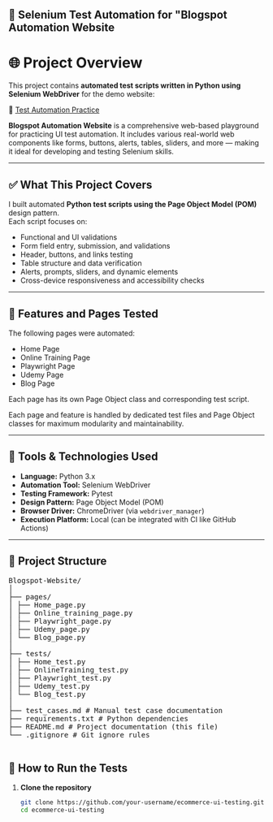 ## 🔧 Selenium Test Automation for "Blogspot Automation Website ##

# 🌐 Project Overview

This project contains **automated test scripts written in Python using Selenium WebDriver** for the demo website:

🔗 [Test Automation Practice](https://testautomationpractice.blogspot.com/)

**Blogspot Automation Website** is a comprehensive web-based playground for practicing UI test automation. It includes various real-world web components like forms, buttons, alerts, tables, sliders, and more — making it ideal for developing and testing Selenium skills.

---

## ✅ What This Project Covers

I built automated **Python test scripts using the Page Object Model (POM)** design pattern.  
Each script focuses on:

- Functional and UI validations  
- Form field entry, submission, and validations  
- Header, buttons, and links testing  
- Table structure and data verification  
- Alerts, prompts, sliders, and dynamic elements  
- Cross-device responsiveness and accessibility checks  

---

## 📄 Features and Pages Tested

The following pages were automated:

-  Home Page  
-  Online Training Page  
-  Playwright Page  
-  Udemy Page  
-  Blog Page  

Each page has its own Page Object class and corresponding test script.

Each page and feature is handled by dedicated test files and Page Object classes for maximum modularity and maintainability.

---

## 🧰 Tools & Technologies Used

- **Language:** Python 3.x  
- **Automation Tool:** Selenium WebDriver  
- **Testing Framework:** Pytest  
- **Design Pattern:** Page Object Model (POM)  
- **Browser Driver:** ChromeDriver (via `webdriver_manager`)  
- **Execution Platform:** Local (can be integrated with CI like GitHub Actions)

---

## 📁 Project Structure

<pre>
Blogspot-Website/
│
├── pages/
│ ├── Home_page.py
│ ├── Online_training_page.py
│ ├── Playwright_page.py
│ ├── Udemy_page.py
│ └── Blog_page.py
│
├── tests/
│ ├── Home_test.py
│ ├── OnlineTraining_test.py
│ ├── Playwright_test.py
│ ├── Udemy_test.py
│ └── Blog_test.py
│
├── test_cases.md # Manual test case documentation
├── requirements.txt # Python dependencies
├── README.md # Project documentation (this file)
└── .gitignore # Git ignore rules

</pre>

## 🚀 How to Run the Tests

1. **Clone the repository**
   ```bash
   git clone https://github.com/your-username/ecommerce-ui-testing.git
   cd ecommerce-ui-testing

